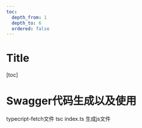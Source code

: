 ```yaml
---
toc:
  depth_from: 1
  depth_to: 6
  ordered: false
---
```

# Title 
[toc]

# Swagger代码生成以及使用

typecript-fetch文件
tsc index.ts 生成js文件
